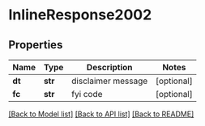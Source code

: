 # InlineResponse2002

## Properties
Name | Type | Description | Notes
------------ | ------------- | ------------- | -------------
**dt** | **str** | disclaimer message | [optional] 
**fc** | **str** | fyi code | [optional] 

[[Back to Model list]](../README.md#documentation-for-models) [[Back to API list]](../README.md#documentation-for-api-endpoints) [[Back to README]](../README.md)


